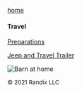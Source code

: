 [home](https://randix.github.io)

#### Travel

[Preparations](https://randix.github.io/travel/preparations)

[Jeep and Travel Trailer](https://randix.github.io/travel/trailer)

![Barn at home](https://randix.github.io/pics/barn.jpg)

<font size=2>© 2021 Randix LLC</font>
